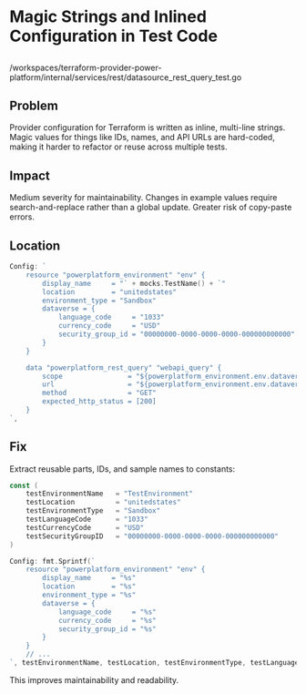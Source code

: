 # Magic Strings and Inlined Configuration in Test Code

##

/workspaces/terraform-provider-power-platform/internal/services/rest/datasource_rest_query_test.go

## Problem

Provider configuration for Terraform is written as inline, multi-line strings. Magic values for things like IDs, names, and API URLs are hard-coded, making it harder to refactor or reuse across multiple tests.

## Impact

Medium severity for maintainability. Changes in example values require search-and-replace rather than a global update. Greater risk of copy-paste errors.

## Location

```go
Config: `
	resource "powerplatform_environment" "env" {
		display_name     = "` + mocks.TestName() + `"
		location         = "unitedstates"
		environment_type = "Sandbox"
		dataverse = {
			language_code     = "1033"
			currency_code     = "USD"
			security_group_id = "00000000-0000-0000-0000-000000000000"
		}
	}

	data "powerplatform_rest_query" "webapi_query" {
		scope                = "${powerplatform_environment.env.dataverse.url}/.default"
		url                  = "${powerplatform_environment.env.dataverse.url}api/data/v9.2/WhoAmI"
		method               = "GET"
		expected_http_status = [200]
	}
`,
```

## Fix

Extract reusable parts, IDs, and sample names to constants:

```go
const (
	testEnvironmentName   = "TestEnvironment"
	testLocation          = "unitedstates"
	testEnvironmentType   = "Sandbox"
	testLanguageCode      = "1033"
	testCurrencyCode      = "USD"
	testSecurityGroupID   = "00000000-0000-0000-0000-000000000000"
)

Config: fmt.Sprintf(`
	resource "powerplatform_environment" "env" {
		display_name     = "%s"
		location         = "%s"
		environment_type = "%s"
		dataverse = {
			language_code     = "%s"
			currency_code     = "%s"
			security_group_id = "%s"
		}
	}
	// ...
`, testEnvironmentName, testLocation, testEnvironmentType, testLanguageCode, testCurrencyCode, testSecurityGroupID)
```

This improves maintainability and readability.
